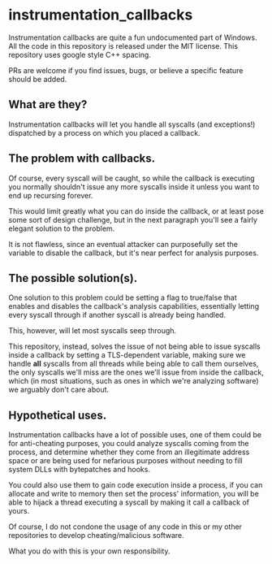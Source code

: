 # instrumentation_callbacks
Instrumentation callbacks are quite a fun undocumented part of Windows.
All the code in this repository is released under the MIT license.
This repository uses google style C++ spacing.

PRs are welcome if you find issues, bugs, or believe a specific feature should be added.

## What are they?
Instrumentation callbacks will let you handle all syscalls (and exceptions!) dispatched by a process on which you placed a callback. 

## The problem with callbacks.
Of course, every syscall will be caught, so while the callback is executing you normally shouldn't issue any more syscalls inside it unless you want to end up recursing forever.

This would limit greatly what you can do inside the callback, or at least pose some sort of design challenge, but in the next paragraph you'll see a fairly elegant solution to the problem.

It is not flawless, since an eventual attacker can purposefully set the variable to disable the callback, but it's near perfect for analysis purposes.

## The possible solution(s).
One solution to this problem could be setting a flag to true/false that enables and disables the callback's analysis capabilities, essentially letting every syscall through if another syscall is already being handled.

This, however, will let most syscalls seep through.

This repository, instead, solves the issue of not being able to issue syscalls inside a callback by setting a TLS-dependent variable, making sure we handle **all** syscalls from all threads while being able to call them ourselves, the only syscalls we'll miss are the ones we'll issue from inside the callback, which (in most situations, such as ones in which we're analyzing software) we arguably don't care about.

## Hypothetical uses.
Instrumentation callbacks have a lot of possible uses, one of them could be for anti-cheating purposes, you could analyze syscalls coming from the process, and determine whether they come from an illegitimate address space or are being used for nefarious purposes without needing to fill system DLLs with bytepatches and hooks.

You could also use them to gain code execution inside a process, if you can allocate and write to memory then set the process' information, you will be able to hijack a thread executing a syscall by making it call a callback of yours.

Of course, I do not condone the usage of any code in this or my other repositories to develop cheating/malicious software.

What you do with this is your own responsibility.
